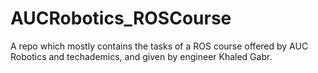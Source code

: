 # AUCRobotics_ROSCourse

A repo which mostly contains the tasks of a ROS course offered by AUC Robotics and techademics, and given by engineer Khaled Gabr. 
